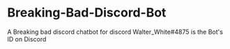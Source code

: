 # Breaking-Bad-Discord-Bot
A Breaking bad discord chatbot for discord 
Walter_White#4875 is the Bot's ID on Discord
